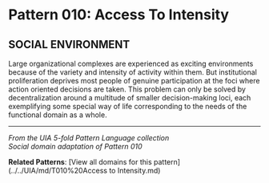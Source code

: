 # Pattern 010: Access To Intensity

## SOCIAL ENVIRONMENT

Large organizational complexes are experienced as exciting environments because of the variety and intensity of activity within them. But institutional proliferation deprives most people of genuine participation at the foci where action oriented decisions are taken. This problem can only be solved by decentralization around a multitude of smaller decision-making loci, each exemplifying some special way of life corresponding to the needs of the functional domain as a whole.

---

*From the UIA 5-fold Pattern Language collection*  
*Social domain adaptation of Pattern 010*

**Related Patterns**: [View all domains for this pattern](../../UIA/md/T010%20Access to Intensity.md)

